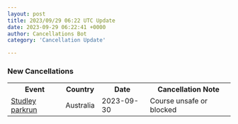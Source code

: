 ```yaml
---
layout: post
title: 2023/09/29 06:22 UTC Update
date: 2023-09-29 06:22:41 +0000
author: Cancellations Bot
category: 'Cancellation Update'

---
```


<h3>New Cancellations</h3>
<div class='hscrollable'>
<table style='width: 100%'>
    <tr>
        <th>Event</th>
        <th>Country</th>
        <th>Date</th>
        <th>Cancellation Note</th>
    </tr>
    <tr>
        <td><a href="https://www.parkrun.com.au/studley">Studley parkrun</a></td>
        <td>Australia</td>
        <td>2023-09-30</td>
        <td>Course unsafe or blocked</td>
    </tr>
</table>
</div>
